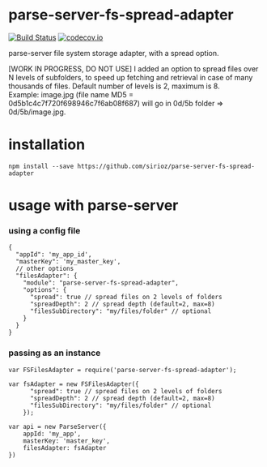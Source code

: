 # parse-server-fs-spread-adapter
[![Build Status](https://travis-ci.org/parse-server-modules/parse-server-fs-adapter.svg?branch=master)](https://travis-ci.org/parse-server-modules/parse-server-fs-adapter)
[![codecov.io](https://codecov.io/github/parse-server-modules/parse-server-fs-adapter/coverage.svg?branch=master)](https://codecov.io/github/parse-server-modules/parse-server-fs-adapter?branch=master)

parse-server file system storage adapter, with a spread option.

[WORK IN PROGRESS, DO NOT USE] I added an option to spread files over N levels of subfolders, to speed up fetching and retrieval in case of many thousands of files. Default number of levels is 2, maximum is 8.
<br/>Example: image.jpg (file name MD5 = 0d5b1c4c7f720f698946c7f6ab08f687) will go in 0d/5b folder => 0d/5b/image.jpg.

# installation

`npm install --save https://github.com/sirioz/parse-server-fs-spread-adapter`

# usage with parse-server

### using a config file

```
{
  "appId": 'my_app_id',
  "masterKey": 'my_master_key',
  // other options
  "filesAdapter": {
    "module": "parse-server-fs-spread-adapter",
    "options": {
      "spread": true // spread files on 2 levels of folders
      "spreadDepth": 2 // spread depth (default=2, max=8)
      "filesSubDirectory": "my/files/folder" // optional
    } 
  }
}
```

### passing as an instance

```
var FSFilesAdapter = require('parse-server-fs-spread-adapter');

var fsAdapter = new FSFilesAdapter({
      "spread": true // spread files on 2 levels of folders
      "spreadDepth": 2 // spread depth (default=2, max=8)
      "filesSubDirectory": "my/files/folder" // optional
    });

var api = new ParseServer({
	appId: 'my_app',
	masterKey: 'master_key',
	filesAdapter: fsAdapter
})
```

